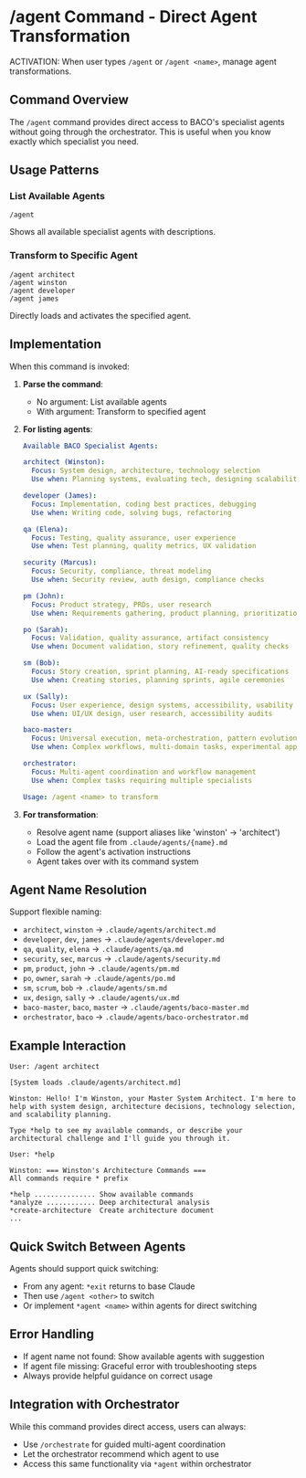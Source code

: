 # /agent Command - Direct Agent Transformation

ACTIVATION: When user types `/agent` or `/agent <name>`, manage agent transformations.

## Command Overview

The `/agent` command provides direct access to BACO's specialist agents without going through the orchestrator. This is useful when you know exactly which specialist you need.

## Usage Patterns

### List Available Agents
```
/agent
```
Shows all available specialist agents with descriptions.

### Transform to Specific Agent
```
/agent architect
/agent winston
/agent developer
/agent james
```
Directly loads and activates the specified agent.

## Implementation

When this command is invoked:

1. **Parse the command**:
   - No argument: List available agents
   - With argument: Transform to specified agent

2. **For listing agents**:
   ```yaml
   Available BACO Specialist Agents:
   
   architect (Winston):
     Focus: System design, architecture, technology selection
     Use when: Planning systems, evaluating tech, designing scalability
   
   developer (James):
     Focus: Implementation, coding best practices, debugging
     Use when: Writing code, solving bugs, refactoring
   
   qa (Elena):
     Focus: Testing, quality assurance, user experience
     Use when: Test planning, quality metrics, UX validation
   
   security (Marcus):
     Focus: Security, compliance, threat modeling
     Use when: Security review, auth design, compliance checks
   
   pm (John):
     Focus: Product strategy, PRDs, user research
     Use when: Requirements gathering, product planning, prioritization
   
   po (Sarah):
     Focus: Validation, quality assurance, artifact consistency
     Use when: Document validation, story refinement, quality checks
   
   sm (Bob):
     Focus: Story creation, sprint planning, AI-ready specifications
     Use when: Creating stories, planning sprints, agile ceremonies
   
   ux (Sally):
     Focus: User experience, design systems, accessibility, usability
     Use when: UI/UX design, user research, accessibility audits
   
   baco-master:
     Focus: Universal execution, meta-orchestration, pattern evolution
     Use when: Complex workflows, multi-domain tasks, experimental approaches
   
   orchestrator:
     Focus: Multi-agent coordination and workflow management
     Use when: Complex tasks requiring multiple specialists
   
   Usage: /agent <name> to transform
   ```

3. **For transformation**:
   - Resolve agent name (support aliases like 'winston' → 'architect')
   - Load the agent file from `.claude/agents/{name}.md`
   - Follow the agent's activation instructions
   - Agent takes over with its command system

## Agent Name Resolution

Support flexible naming:
- `architect`, `winston` → `.claude/agents/architect.md`
- `developer`, `dev`, `james` → `.claude/agents/developer.md`
- `qa`, `quality`, `elena` → `.claude/agents/qa.md`
- `security`, `sec`, `marcus` → `.claude/agents/security.md`
- `pm`, `product`, `john` → `.claude/agents/pm.md`
- `po`, `owner`, `sarah` → `.claude/agents/po.md`
- `sm`, `scrum`, `bob` → `.claude/agents/sm.md`
- `ux`, `design`, `sally` → `.claude/agents/ux.md`
- `baco-master`, `baco`, `master` → `.claude/agents/baco-master.md`
- `orchestrator`, `baco` → `.claude/agents/baco-orchestrator.md`

## Example Interaction

```
User: /agent architect

[System loads .claude/agents/architect.md]

Winston: Hello! I'm Winston, your Master System Architect. I'm here to help with system design, architecture decisions, technology selection, and scalability planning.

Type *help to see my available commands, or describe your architectural challenge and I'll guide you through it.

User: *help

Winston: === Winston's Architecture Commands ===
All commands require * prefix

*help ............... Show available commands
*analyze ............ Deep architectural analysis
*create-architecture  Create architecture document
...
```

## Quick Switch Between Agents

Agents should support quick switching:
- From any agent: `*exit` returns to base Claude
- Then use `/agent <other>` to switch
- Or implement `*agent <name>` within agents for direct switching

## Error Handling

- If agent name not found: Show available agents with suggestion
- If agent file missing: Graceful error with troubleshooting steps
- Always provide helpful guidance on correct usage

## Integration with Orchestrator

While this command provides direct access, users can always:
- Use `/orchestrate` for guided multi-agent coordination
- Let the orchestrator recommend which agent to use
- Access this same functionality via `*agent` within orchestrator